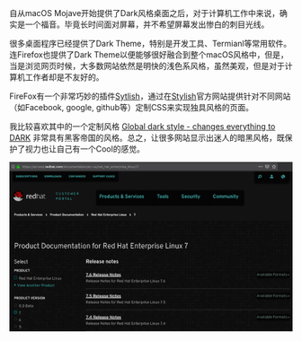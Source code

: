 自从macOS Mojave开始提供了Dark风格桌面之后，对于计算机工作中来说，确实是一个福音。毕竟长时间面对屏幕，并不希望屏幕发出惨白的刺目光线。

很多桌面程序已经提供了Dark Theme，特别是开发工具、Termianl等常用软件。连Firefox也提供了Dark Theme以便能够很好融合到整个macOS风格中，但是，当是浏览网页时候，大多数网站依然是明快的浅色系风格，虽然美观，但是对于计算机工作者却是不友好的。

FireFox有一个非常巧妙的插件[Sytlish](https://addons.mozilla.org/en-US/firefox/addon/stylish/)，通过在[Stylish](https://userstyles.org/)官方网站提供针对不同网站（如Facebook, google, github等）定制CSS来实现独具风格的页面。

我比较喜欢其中的一个定制风格 [Global dark style - changes everything to DARK](https://userstyles.org/styles/31267/global-dark-style-changes-everything-to-dark) 非常具有黑客帝国的风格。总之，让很多网站显示出迷人的暗黑风格，既保护了视力也让自己有一个Cool的感觉。

![Dark风格](../../../img/develop/browser/firefox/stylish_dark.png)